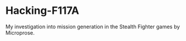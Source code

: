 # Hacking-F117A
My investigation into mission generation in the Stealth Fighter games by Microprose.
